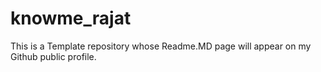 # knowme_rajat
This is a Template repository whose Readme.MD page will appear on my Github public profile.

